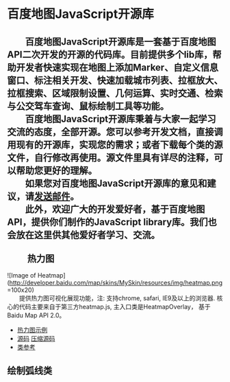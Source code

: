 百度地图JavaScript开源库
============================
　　百度地图JavaScript开源库是一套基于百度地图API二次开发的开源的代码库。目前提供多个lib库，帮助开发者快速实现在地图上添加Marker、自定义信息窗口、标注相关开发、快速加载城市列表、拉框放大、拉框搜索、区域限制设置、几何运算、实时交通、检索与公交驾车查询、鼠标绘制工具等功能。<br/>
　　百度地图JavaScript开源库秉着与大家一起学习交流的态度，全部开源。您可以参考开发文档，直接调用现有的开源库，实现您的需求；或者下载每个类的源文件，自行修改再使用。源文件里具有详尽的注释，可以帮助您更好的理解。<br/>
　　如果您对百度地图JavaScript开源库的意见和建议，请[发送邮件](http://developer.baidu.com/map/index.php?title=open/help_index)。<br/>
　　此外，欢迎广大的开发爱好者，基于百度地图API，提供你们制作的JavaScript library库。我们也会放在这里供其他爱好者学习、交流。<br/><br/>
　　
热力图
---------
![Image of Heatmap](http://developer.baidu.com/map/skins/MySkin/resources/img/heatmap.png  =100x20)<br/>
　　提供热力图可视化展现功能，注: 支持chrome, safari, IE9及以上的浏览器. 核心的代码主要来自于第三方heatmap.js, 主入口类是HeatmapOverlay， 基于Baidu Map API 2.0。<br/>
- [热力图示例](http://dandandancj.github.io/BMap-JavaScript-library/demo/Heatmap/Heatmap.html)
- [源码](http://dandandancj.github.io/BMap-JavaScript-library/src/Heatmap/Heatmap.js) [压缩源码](http://dandandancj.github.io/BMap-JavaScript-library/src/Heatmap/Heatmap_min.js)
- [类参考]() <br/>

绘制弧线类
---------
